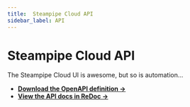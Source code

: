 ```yaml
---
title:  Steampipe Cloud API
sidebar_label: API
---
```


# Steampipe Cloud API

The Steampipe Cloud UI is awesome, but so is automation...
- **[Download the OpenAPI definition →](https://cloud.steampipe.io/api/latest/docs/openapi.json)**
- **[View the API docs in ReDoc →](https://redocly.github.io/redoc/?url=https://cloud.steampipe.io/api/latest/docs/openapi.json)**
